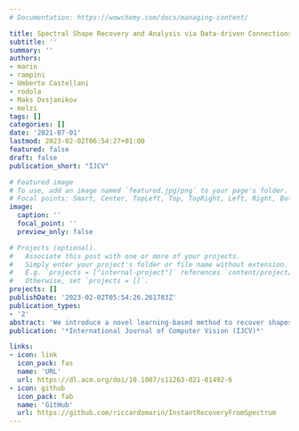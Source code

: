 ```yaml
---
# Documentation: https://wowchemy.com/docs/managing-content/

title: Spectral Shape Recovery and Analysis via Data-driven Connections
subtitle: ''
summary: ''
authors:
- marin
- rampini
- Umberto Castellani
- rodola
- Maks Ovsjanikov
- melzi
tags: []
categories: []
date: '2021-07-01'
lastmod: 2023-02-02T06:54:27+01:00
featured: false
draft: false
publication_short: "IJCV"

# Featured image
# To use, add an image named `featured.jpg/png` to your page's folder.
# Focal points: Smart, Center, TopLeft, Top, TopRight, Left, Right, BottomLeft, Bottom, BottomRight.
image:
  caption: ''
  focal_point: ''
  preview_only: false

# Projects (optional).
#   Associate this post with one or more of your projects.
#   Simply enter your project's folder or file name without extension.
#   E.g. `projects = ["internal-project"]` references `content/project/deep-learning/index.md`.
#   Otherwise, set `projects = []`.
projects: []
publishDate: '2023-02-02T05:54:26.261783Z'
publication_types:
- '2'
abstract: 'We introduce a novel learning-based method to recover shapes from their Laplacian spectra, based on establishing and exploring connections in a learned latent space. The core of our approach consists in a cycle-consistent module that maps between a learned latent space and sequences of eigenvalues. This module provides an efficient and effective link between the shape geometry, encoded in a latent vector, and its Laplacian spectrum. Our proposed data-driven approach replaces the need for ad-hoc regularizers required by prior methods, while providing more accurate results at a fraction of the computational cost. Moreover, these latent space connections enable novel applications for both analyzing and controlling the spectral properties of deformable shapes, especially in the context of a shape collection. Our learning model and the associated analysis apply without modifications across different dimensions (2D and 3D shapes alike), representations (meshes, contours and point clouds), nature of the latent space (generated by an auto-encoder or a parametric model), as well as across different shape classes, and admits arbitrary resolution of the input spectrum without affecting complexity. The increased flexibility allows us to address notoriously difficult tasks in 3D vision and geometry processing within a unified framework, including shape generation from spectrum, latent space exploration and analysis, mesh super-resolution, shape exploration, style transfer, spectrum estimation for point clouds, segmentation transfer and non-rigid shape matching.'
publication: '*International Journal of Computer Vision (IJCV)*'

links:
- icon: link
  icon_pack: fas
  name: 'URL'
  url: https://dl.acm.org/doi/10.1007/s11263-021-01492-6
- icon: github
  icon_pack: fab
  name: 'GitHub'
  url: https://github.com/riccardomarin/InstantRecoveryFromSpectrum
---
```

